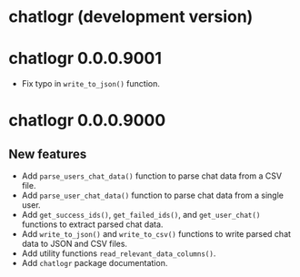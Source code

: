 # chatlogr (development version)

# chatlogr 0.0.0.9001

- Fix typo in `write_to_json()` function. 

# chatlogr 0.0.0.9000

## New features

- Add `parse_users_chat_data()` function to parse chat data from a CSV file.
- Add `parse_user_chat_data()` function to parse chat data from a single user.
- Add `get_success_ids()`, `get_failed_ids()`, and `get_user_chat()` functions to extract parsed chat data.
- Add `write_to_json()` and `write_to_csv()` functions to write parsed chat data to JSON and CSV files.
- Add utility functions `read_relevant_data_columns()`. 
- Add `chatlogr` package documentation.

